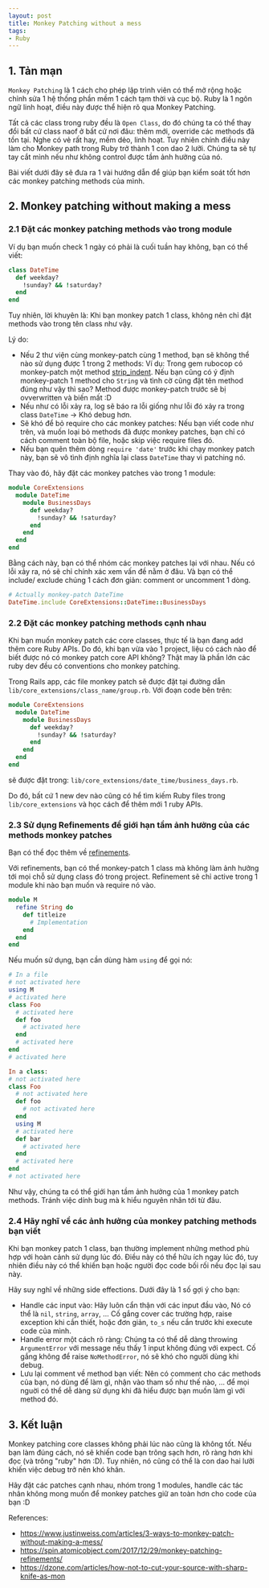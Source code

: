 ```yaml
---
layout: post
title: Monkey Patching without a mess
tags:
- Ruby
---
```


## 1. Tản mạn
`Monkey Patching` là 1 cách cho phép lập trình viên có thể mở rộng hoặc chỉnh sửa 1 hệ thống phần mềm 1 cách tạm thời và cục bộ. Ruby là 1 ngôn ngữ linh hoạt, điều này được thể hiện rõ qua Monkey Patching.

Tất cả các class trong ruby đều là `Open Class`, do đó chúng ta có thể thay đổi bất cứ class naof ở bất cứ nơi đâu: thêm mới, override các methods đã tồn tại. Nghe có vẻ rất hay, mềm dẻo, linh hoạt. Tuy nhiên chính điều này làm cho Monkey path trong Ruby trở thành 1 con dao 2 lưỡi. Chúng ta sẽ tự tay cắt mình nếu như không control được tầm ảnh hưởng của nó.

Bài viết dưới đây sẽ đưa ra 1 vài hướng dẫn để giúp bạn kiểm soát tốt hơn các monkey patching methods của mình.

## 2. Monkey patching without making a mess
### 2.1 Đặt các monkey patching methods vào trong module
Ví dụ bạn muốn check 1 ngày có phải là cuối tuần hay không, bạn có thể viết:

```ruby
class DateTime
  def weekday?
    !sunday? && !saturday?
  end
end
```

Tuy nhiên, lời khuyên là: Khi bạn monkey patch 1 class, không nên chỉ đặt methods vào trong tên class như vậy.

Lý do:

* Nếu 2 thư viện cùng monkey-patch cùng 1 method, bạn sẽ không thể nào sử dụng được 1 trong 2 methods: Ví dụ: Trong gem rubocop có monkey-patch một method [strip_indent](https://github.com/rubocop-hq/rubocop/blob/master/lib/rubocop/core_ext/string.rb#L41). Nếu bạn cũng có ý định monkey-patch 1 method cho `String` và tình cờ cũng đặt tên method đúng như vậy thì sao? Method được monkey-patch trước sẽ bị ovverwritten và biến mất :D
* Nếu như có lỗi xảy ra, log sẽ báo ra lỗi giống như lỗi đó xảy ra trong class `DateTime` -> Khó debug hơn.
* Sẽ khó để bỏ require cho các monkey patches: Nếu bạn viết code như trên, và muốn loại bỏ methods đã được monkey patches, bạn chỉ có cách comment toàn bộ file, hoặc skip việc require files đó.
* Nếu bạn quên thêm dòng `require 'date'` trước khi chạy monkey patch này, bạn sẽ vô tình định nghĩa lại class `DateTime` thay vì patching nó.

Thay vào đó, hãy đặt các monkey patches vào trong 1 module:

```ruby
module CoreExtensions
  module DateTime
    module BusinessDays
      def weekday?
        !sunday? && !saturday?
      end
    end
  end
end
```

Bằng cách này, bạn có thể nhóm các monkey patches lại với nhau. Nếu có lỗi xảy ra, nó sẽ chỉ chính xác xem vấn đề nằm ở đâu. Và bạn có thể include/ exclude chúng 1 cách đơn giản: comment or uncomment 1 dòng.

```ruby
# Actually monkey-patch DateTime
DateTime.include CoreExtensions::DateTime::BusinessDays
```

### 2.2 Đặt các monkey patching methods cạnh nhau
Khi bạn muốn monkey patch các core classes, thực tế là bạn đang add thêm core Ruby APIs. Do đó, khi bạn vừa vào 1 project, liệu có cách nào để biết được nó có monkey patch core API không? Thật may là phần lớn các ruby dev đều có conventions cho monkey patching.

Trong Rails app, các file monkey patch sẽ được đặt tại đường dẫn `lib/core_extensions/class_name/group.rb`. Với đoạn code bên trên:

```ruby
module CoreExtensions
  module DateTime
    module BusinessDays
      def weekday?
        !sunday? && !saturday?
      end
    end
  end
end
```

sẽ được đặt trong: `lib/core_extensions/date_time/business_days.rb`.

Do đó, bất cứ 1 new dev nào cũng có hể tìm kiếm Ruby files trong `lib/core_extensions` và học cách để thêm mới 1 ruby APIs.

### 2.3 Sử dụng Refinements để giới hạn tầm ảnh hưởng của các methods monkey patches
Bạn có thể đọc thêm về [refinements](https://docs.ruby-lang.org/en/2.4.0/syntax/refinements_rdoc.html).

Với refinements, bạn có thể monkey-patch 1 class mà không làm ảnh hưởng tới mọi chỗ sử dụng class đó trong project. Refinement sẽ chỉ active trong 1 module khi nào bạn muốn và require nó vào.

```ruby
module M
  refine String do
    def titleize
      # Implementation
    end
  end
end
```

Nếu muốn sử dụng, bạn cần dùng hàm `using` để gọi nó:

```ruby
# In a file
# not activated here
using M
# activated here
class Foo
  # activated here
  def foo
    # activated here
  end
  # activated here
end
# activated here
```

```ruby
In a class:
# not activated here
class Foo
  # not activated here
  def foo
    # not activated here
  end
  using M
  # activated here
  def bar
    # activated here
  end
  # activated here
end
# not activated here
```

Như vậy, chúng ta có thể giới hạn tầm ảnh hưởng của 1 monkey patch methods. Tránh việc dính bug mà k hiểu nguyên nhân tới từ đâu.

### 2.4 Hãy nghĩ về các ảnh hưởng của monkey patching methods bạn viết
Khi bạn monkey patch 1 class, bạn thường implement những method phù hợp với hoàn cảnh sử dụng lúc đó. Điều này có thể hữu ích ngay lúc đó, tuy nhiên điều này có thể khiến bạn hoặc người đọc code bối rối nếu đọc lại sau này.

Hãy suy nghĩ về những side effections. Dưới đây là 1 số gợi ý cho bạn:

* Handle các input vào: Hãy luôn cẩn thận với các input đầu vào, Nó có thể là `nil`, `string`, `array`, ... Cố gắng cover các trường hợp, raise exception khi cần thiết, hoặc đơn giản, `to_s` nếu cần trước khi execute code của mình.
* Handle error một cách rõ ràng: Chúng ta có thể dễ dàng throwing `ArgumentError` với message nếu thấy 1 input không đúng với expect. Cố gắng không để raise `NoMethodError`, nó sẽ khó cho người dùng khi debug.
* Lưu lại comment về method bạn viết: Nên có comment cho các methods của bạn, nó dùng để làm gì, nhận vào tham số như thế nào, ... để mọi nguời có thể dễ dàng sử dụng khi đã hiểu được bạn muốn làm gì với method đó.

## 3. Kết luận
Monkey patching core classes không phải lúc nào cũng là không tốt. Nếu bạn làm đúng cách, nó sẽ khiến code bạn trông sạch hơn, rõ ràng hơn khi đọc (và trông "ruby" hơn :D). Tuy nhiên, nó cũng có thể là con dao hai lưỡi khiến việc debug trở nên khó khăn.

Hãy đặt các patches cạnh nhau, nhóm trong 1 modules, handle các tác nhân không mong muốn để monkey patches giữ an toàn hơn cho code của bạn :D


References:

* https://www.justinweiss.com/articles/3-ways-to-monkey-patch-without-making-a-mess/
* https://spin.atomicobject.com/2017/12/29/monkey-patching-refinements/
* https://dzone.com/articles/how-not-to-cut-your-source-with-sharp-knife-as-mon


























